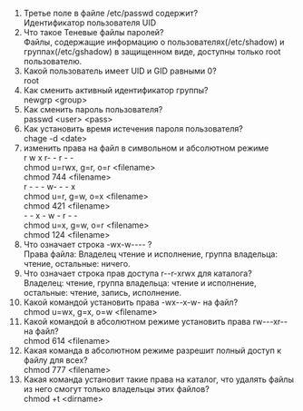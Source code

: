 1. Третье поле в файле /etc/passwd содержит?  
  Идентификатор пользователя UID  
2. Что такое Теневые файлы паролей?  
  Файлы, содержащие информацию о пользователях(/etc/shadow) и группах(/etc/gshadow) в защищенном виде, доступны только root пользователю.   
3. Какой пользователь имеет UID и GID равными 0?  
  root  
4. Как сменить активный идентификатор группы?   
  newgrp \<group\>  
5. Как сменить пароль пользователя?  
  passwd  \<user\> \<pass\>  
6. Как установить время истечения пароля пользователя?  
  chage -d \<date\>
7. изменить права на файл в символьном и абсолютном режиме  
r w x r- - r - -  
  chmod u=rwx, g=r, o=r \<filename\>  
	chmod 744 \<filename\>  
r - - - w- - - x  
  chmod u=r, g=w, o=x \<filename\>  
	chmod 421 \<filename\>  
 \- \- x - w - r - -  
  chmod u=x, g=w, o=r \<filename\>    
	chmod 124 \<filename\>    
8. Что означает строка -wx-w---- ?  
  Права файла: Владелец чтение и исполнение, группа владельца: чтение, остальные: ничего.  
9. Что означает строка прав доступа r--r-xrwx для каталога?  
  Владелец: чтение, группа владельца: чтение и исполнение, остальные: чтение, запись, исполнение.  
10. Какой командой установить права -wx--x-w- на файл?  
  chmod u=wx, g=x, o=w \<filename\>
11. Какой командой в абсолютном режиме установить права rw---xr-- на файл?  
  chmod 614 \<filename\>
12. Какая команда в абсолютном режиме разрешит полный доступ к файлу для всех?  
  chmod 777 \<filename\>
13. Какая команда установит такие права на каталог, что удалять файлы из него смогут только владельцы этих файлов?  
  chmod +t \<dirname\>
